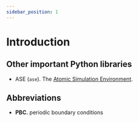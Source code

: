 ```yaml
---
sidebar_position: 1
---
```


# Introduction

## Other important Python libraries

- ASE (`ase`). The [Atomic Simulation Environment](https://wiki.fysik.dtu.dk/ase/).

## Abbreviations
- **PBC.** periodic boundary conditions